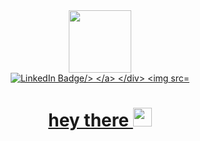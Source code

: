  
 <div id="header" align="center">
   <img src="https://media.giphy.com/media/M9gbBd9nbDrOTu1Mqx/giphy.gif" width="100"/>

   <div id="badges">
       <a href="https://www.linkedin.com/in/aleksei-ruzhitskii-6a025419a">
           <img src="https://img.shields.io/badge/LinkedIn-blue?style=for-the-badge&logo=linkedin&logoColor=white" alt="LinkedIn Badge/> 
       </a>
   </div>
   <img src="https://komarev.com/ghpvc/?username=tornado67&style=flat-square&color=blue" alt=""/>
   <h1>
       hey there
       <img src="https://media.giphy.com/media/hvRJCLFzcasrR4ia7z/giphy.gif" width="30px"/>
   </h1>
</div>

